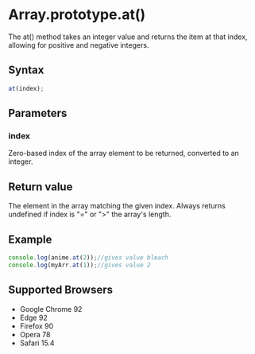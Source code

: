 # Array.prototype.at()

The at() method takes an integer value and returns the item at that index, allowing for positive and negative integers.

## Syntax

```js
at(index);
```

## Parameters

### index

Zero-based index of the array element to be returned, converted to an integer.

## Return value

The element in the array matching the given index. Always returns undefined if index is "=" or ">" the array's length.

## Example

```js
console.log(anime.at(2));//gives value bleach
console.log(myArr.at(1));//gives value 2
```

## Supported Browsers

- Google Chrome 92
- Edge 92
- Firefox 90
- Opera 78
- Safari 15.4
